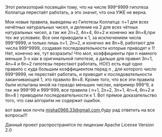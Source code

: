 Этот репизоторий посвящён тому, что на числе 999^9999 гипотеза Коллатца перестаёт работать, а это значит, что она УЖЕ не верна.

Мои новые правила, выведены из Гипотезы Коллатца: n+1 для всех нечëтных натуральных чисел, и деление на 2 для всех чëтных натуральных чисел, а так же 2n+2, 4n+4, 6n+2 и конечно же 8n+8,при тех же условиях. Все они приводили к 1, за исключением числа 999^9999, и только лишь n+1, 2n+2, и конечно же 8n+8, работают для числа 999^9999, создавая последовательности которые приводят к 1! Нет, конечно же, тут возразить! Что мол, коэффициенты при n намного меньше 3-х как в оригинальной гипотезе, а дальше для правил 3n+1, 4n+4 и 6n+2 гипотезы перестают работать, НО(!) есть ещё одно правило с куда большим коэффициентом перед n , для которого число 999^9999, не перестаёт работать, и приводит к последовательности заканчивающей 1, это правило 8n+8. Кроме того, что все эти правила были испытаны мной на гораздо меньших числах, например 999^9, а так же 999^99 и 999^999, все правила ( n+1, 2n+2, 3n+1, 4n+4, 6n+2 и 8n+8 ) приводили последовательности к 1. Вот прямое доказательство того, что сам алгоритм не содержит ошибок.

вот вам моя почта misha0966.33@gmail.com,буду рад ответить на все вопросы!!!

Данный проект распространятся по лицензии Apache License Version 2.0
